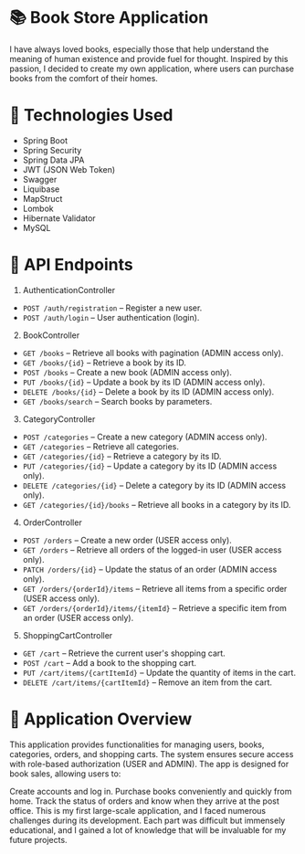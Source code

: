 # 📚 Book Store Application
I have always loved books, especially those that help understand the meaning of human existence and provide fuel for thought. Inspired by this passion, I decided to create my own application, where users can purchase books from the comfort of their homes.

# 🚀 Technologies Used
- Spring Boot
- Spring Security
- Spring Data JPA
- JWT (JSON Web Token)
- Swagger
- Liquibase
- MapStruct
- Lombok
- Hibernate Validator
- MySQL
# 📖 API Endpoints
1. AuthenticationController
- ```POST /auth/registration``` – Register a new user.
- ```POST /auth/login``` – User authentication (login).
2. BookController
- ```GET /books``` – Retrieve all books with pagination (ADMIN access only).
- ```GET /books/{id}``` – Retrieve a book by its ID.
- ```POST /books``` – Create a new book (ADMIN access only).
- ```PUT /books/{id}``` – Update a book by its ID (ADMIN access only).
- ```DELETE /books/{id}``` – Delete a book by its ID (ADMIN access only).
- ```GET /books/search``` – Search books by parameters.
3. CategoryController
- ```POST /categories``` – Create a new category (ADMIN access only).
- ```GET /categories``` – Retrieve all categories.
- ```GET /categories/{id}``` – Retrieve a category by its ID.
- ```PUT /categories/{id}``` – Update a category by its ID (ADMIN access only).
- ```DELETE /categories/{id}``` – Delete a category by its ID (ADMIN access only).
- ```GET /categories/{id}/books``` – Retrieve all books in a category by its ID.
4. OrderController
- ```POST /orders``` – Create a new order (USER access only).
- ```GET /orders``` – Retrieve all orders of the logged-in user (USER access only).
- ```PATCH /orders/{id}``` – Update the status of an order (ADMIN access only).
- ```GET /orders/{orderId}/items``` – Retrieve all items from a specific order (USER access only).
- ```GET /orders/{orderId}/items/{itemId}``` – Retrieve a specific item from an order (USER access only).
5. ShoppingCartController
- ```GET /cart``` – Retrieve the current user's shopping cart.
- ```POST /cart``` – Add a book to the shopping cart.
- ```PUT /cart/items/{cartItemId}``` – Update the quantity of items in the cart.
- ```DELETE /cart/items/{cartItemId}``` – Remove an item from the cart.
# 🎯 Application Overview
This application provides functionalities for managing users, books, categories, orders, and shopping carts. The system ensures secure access with role-based authorization (USER and ADMIN). The app is designed for book sales, allowing users to:

Create accounts and log in.
Purchase books conveniently and quickly from home.
Track the status of orders and know when they arrive at the post office.
This is my first large-scale application, and I faced numerous challenges during its development. Each part was difficult but immensely educational, and I gained a lot of knowledge that will be invaluable for my future projects.
